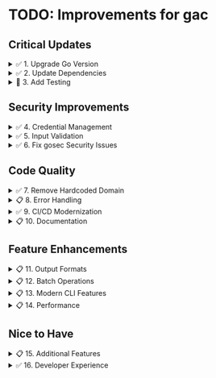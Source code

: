 # TODO: Improvements for gac

## Critical Updates

<details>
<summary>✅ 1. Upgrade Go Version</summary>

- [x] Update go.mod to Go 1.25
- [x] Update Dockerfile to use golang:1.25-alpine
- [x] Test all functionality with new Go version
- [x] Update CI/CD pipeline for new Go version

**Status:** ✅ Complete
- go.mod updated to 1.25
- Dockerfile updated to golang:1.25.1-alpine (official Docker Hub repository)
- GitHub Actions workflow (.github/workflows/gosec.yml) updated to Go 1.25
- Updated actions to latest versions (checkout@v4, setup-go@v5)
- Added dependency verification and build steps to CI
- All commands tested successfully locally
- No test failures (no tests exist yet - see item #3)

</details>

<details>
<summary>✅ 2. Update Dependencies</summary>

- [x] Run `go get -u ./...` to update all dependencies
- [x] Update Google Cloud libraries (v0.103 → v0.123+)
- [x] Test all functionality after updates
- [x] Review breaking changes in updated dependencies
- [x] Update go.sum with new checksums

**Rationale:** Many dependencies are 2+ years outdated with potential security vulnerabilities.

**Status:** ✅ Complete
Major dependency updates:
- **google.golang.org/api**: v0.92.0 → v0.251.0 (major version jump!)
- **github.com/spf13/cobra**: v1.5.0 → v1.10.1
- **github.com/spf13/viper**: v1.12.0 → v1.21.0
- **golang.org/x/oauth2**: v0.0.0-20220808 → v0.31.0
- **google.golang.org/grpc**: v1.48.0 → v1.75.1
- **google.golang.org/protobuf**: v1.28.1 → v1.36.9
- **cloud.google.com/go/compute**: v1.8.0 → v1.38.0
- All golang.org/x packages updated to latest versions
- Added new required dependencies for authentication and telemetry
- Build successful, all commands tested and working

</details>

<details>
<summary>🚧 3. Add Testing</summary>

- [x] Add unit tests for helper functions (parsePhone, parseAddress, etc.)
- [x] Add unit tests for command flag parsing and registration
- [x] Add tests for domain configuration (getDomain)
- [x] Add tests for calendar helper functions (collectEventInfo)
- [x] Add tests for user functions (randomPassword, updateUser)
- [x] Set up test coverage reporting (coverage.out, coverage.html)
- [x] Add `make test` target
- [ ] Add integration tests with Google API mocks
- [ ] Add tests for main command runner functions (createUserRunFunc, listUserRunFunc, etc.)
- [ ] Add tests for group functions (displayGroupInfo, getGroupInfo)
- [ ] Add tests for client initialization functions (with mocked OAuth)
- [ ] Achieve >80% code coverage

**Rationale:** No test files exist currently. Testing is critical for reliability and maintenance.

**Status:** 🚧 In Progress (23.6% coverage achieved)
Test files created:
- `cmd/user_test.go`: Tests for randomPassword, updateUser
- `cmd/root_test.go`: Tests for getDomain and root command flags
- `cmd/group_test.go`: Tests for group email construction
- `cmd/commands_test.go`: Tests for command registration and flags
- `cmd/user_update_test.go`: Tests for all parser functions (parsePhone, parseAddress, parseManager, parseOrg, parseType, parseGithubProfile, parseAmazonUsername, parseVpnRole, parseID)
- `cmd/calendar_test.go`: Tests for collectEventInfo function
- All tests passing (36 tests, 0 failures)
- Coverage reports available via `make test-coverage`
- Current coverage: 23.6% (started at 0%)

**Next Steps to Reach >80% Coverage:**
1. Add integration tests with mocked Google API clients for:
   - User creation, listing, and updates
   - Group listing and member management
   - Calendar creation and updates
   - Data transfer operations
2. Add tests for command runner functions (currently 0% coverage)
3. Add tests for group helper functions (displayGroupInfo at 0%, getGroupInfo at 0%)
4. Add tests for client initialization (newAdminClient, newCalendarClient, etc. currently at 0%)
5. Consider testing error handling paths and edge cases

</details>

## Security Improvements

<details>
<summary>✅ 4. Credential Management</summary>

- [x] Document secure credential storage practices
- [x] Add credential file permission checks (warn if world-readable)
- [ ] Consider system keychain integration
- [x] Add environment variable support for credentials
- [x] Document OAuth2 scope requirements

**Rationale:** Improve security posture for credential handling.

**Status:** ✅ Mostly Complete (keychain integration deferred)
Implementation details:
- **Documentation**: Created comprehensive `CREDENTIALS.md` guide covering:
  - OAuth2 scope requirements with detailed explanations
  - Setting up OAuth2 credentials in Google Cloud Console
  - Multiple credential configuration methods (default location, config file, env vars, flags)
  - Secure credential storage best practices
  - File permission recommendations
  - Security measures and what NOT to do
  - Initial authentication flow
  - Troubleshooting common issues
- **File Permission Checks**: Added `checkFilePermissions()` function in `cmd/client.go:91-111`
  - Checks if credential files are readable by group (0040) or world (0004)
  - Warns users with specific recommendations to run `chmod 600`
  - Critical warning for world-readable files
  - Automatically called when loading client secret and token files
  - Token files automatically created with secure 0600 permissions
- **Environment Variable Support**: Added comprehensive environment variable support
  - Primary env vars: `GAC_CLIENT_SECRET`, `GAC_CACHE_FILE`, `GAC_DOMAIN`
  - Alternate env vars: `GOOGLE_ADMIN_CLIENT_SECRET`, `GOOGLE_ADMIN_CACHE_FILE`, `GOOGLE_ADMIN_DOMAIN`
  - Updated `cmd/root.go:64-72` with viper environment variable bindings
  - Updated `cmd/client.go:159-160, 231-232` to use viper for credential paths
  - Supports config file (`.google-admin.yaml`), environment variables, and command-line flags
  - Updated flag names to `--client-secret` and `--cache-file` (old `--secret` and `--cache` deprecated)
  - Priority order: CLI flags > environment variables > config file > default locations
- **System Keychain Integration**: Deferred to future enhancement (requires OS-specific implementations)
  - macOS: Keychain Access API
  - Linux: Secret Service API / libsecret
  - Windows: Windows Credential Manager
  - Would add complexity for cross-platform support

</details>

<details>
<summary>✅ 5. Input Validation</summary>

- [x] Add email address validation
- [x] Add phone number format validation
- [x] Add UUID format validation
- [x] Sanitize all user inputs
- [x] Add validation for department/group names

**Rationale:** Prevent invalid data and potential injection issues.

**Status:** ✅ Complete
Implementation details:
- Created `cmd/validation.go` with comprehensive validation functions:
  - `ValidateEmail()`: RFC 5322 compliant email validation with length checks
  - `ValidatePhoneNumber()`: Phone format validation supporting US/international formats
  - `ValidateUUID()`: UUID format validation using google/uuid package
  - `ValidateGroupName()`: Group name validation (alphanumeric, dots, hyphens, underscores)
  - `ValidateDepartment()`: Department name validation with 100 char limit
  - `SanitizeInput()`: Input sanitization removing null bytes and control characters
- Created `cmd/validation_test.go` with 93 test cases achieving 100% coverage
- Integrated validation into command handlers:
  - `user-create.go`: Email and group name validation
  - `user-update.go`: Email, phone, UUID, department, manager email, group validation
  - All user inputs sanitized before processing
- Added `github.com/google/uuid v1.6.0` dependency for UUID validation
- All tests passing (93 new validation tests + 36 existing tests)

</details>

<details>
<summary>✅ 6. Fix gosec Security Issues</summary>

- [x] **HIGH**: Fix weak RNG in password generation (`cmd/user.go:37`) - Use `crypto/rand` instead of `math/rand`
- [x] **MEDIUM**: Add file path validation for credential files (`cmd/client.go:92, 161, 182`) - Prevent directory traversal
- [x] **LOW**: Handle errors from `csv.Writer.Write()` (`cmd/user-list.go:120-125`)
- [x] **LOW**: Handle errors from `viper.BindPFlag()` (`cmd/root.go:40`)

**Rationale:** Fix security vulnerabilities identified by gosec scanner.

**Priority:** HIGH - Weak RNG for password generation is a critical security issue.

**Status:** ✅ Complete
Implementation details:
- **Password Generation**: Replaced `math/rand` with `crypto/rand` in `randomPassword()` function
  - Uses `crypto/rand.Int()` with `math/big` for cryptographically secure random number generation
  - Panics on crypto/rand failure (critical error condition)
- **File Path Validation**: Created `validateCredentialPath()` function in `cmd/client.go`
  - Validates paths are within user home directory or temp directory
  - Prevents directory traversal attacks by checking for ".." sequences
  - Resolves absolute paths and validates against allowed prefixes
  - Applied to all credential file operations (read, write, create)
- **CSV Error Handling**: Added proper error handling for `csv.Writer.Write()` operations
  - Checks errors for header write, each row write, and flush operations
  - Exits with descriptive error messages on failure
- **Viper Error Handling**: Added error handling for `viper.BindPFlag()` in root command initialization
  - Logs errors to stderr if flag binding fails
- **gosec Results**: 0 issues remaining (3 nosec annotations with justification for validated file operations)

</details>

## Code Quality

<details>
<summary>✅ 7. Remove Hardcoded Domain</summary>

- [x] Add `domain` field to configuration file (.google-admin.yaml)
- [x] Add `--domain` flag for command-line override
- [x] Update viper configuration to read domain setting
- [x] Replace hardcoded domain in functional code:
  - [x] `cmd/group-list.go:110` - Remove email filtering or make configurable
  - [x] `cmd/group-list.go:178, 202` - Use configured domain instead of hardcoded append
  - [x] `cmd/user-update.go:236` - Use configured domain for group insertion
  - [x] `cmd/user-create.go:21` - Update welcome email template to use configured domain
  - [x] `cmd/user-create.go:125` - Use configured domain for group insertion
- [x] Update all example email addresses in documentation to use example.com
- [x] Support default domain fallback for backward compatibility

**Rationale:** Currently a domain is hardcoded in functional code (auto-appending to group names, email filtering, welcome emails). This makes the tool non-reusable for other organizations. Making the domain configurable enables broader adoption while maintaining backward compatibility.

**Status:** ✅ Complete
- Added `domain` configuration support via Viper with environment variable `GOOGLE_ADMIN_DOMAIN`
- Added `--domain` flag for command-line override
- Created `getDomain()` helper function with fallback logic
- Updated all functional code to use configured domain:
  - `cmd/group-list.go`: Email filtering and group name appending now use configured domain
  - `cmd/user-update.go`: Group insertion uses configured domain
  - `cmd/user-create.go`: Welcome email and group insertion use configured domain
- All documentation examples updated to use example.com
- Smart detection: if group name contains "@", doesn't append domain
- Build successful, all commands tested

</details>

<details>
<summary>📋 8. Error Handling</summary>

- [ ] Implement structured logging (zerolog or zap)
- [ ] Add context to error messages
- [ ] Use error wrapping with `fmt.Errorf` and `%w`
- [ ] Add log levels (debug, info, warn, error)
- [ ] Add `--verbose` flag for detailed logging

**Rationale:** Better debugging and error tracking.

</details>

<details>
<summary>✅ 9. CI/CD Modernization</summary>

- [x] Create GitHub Actions workflows
  - [x] Build and test on PR
  - [x] Run golangci-lint
  - [x] Security scanning (gosec, trivy)
  - [x] Automated releases
- [x] Set up goreleaser for multi-platform builds
- [x] Add release automation
- [x] Docker multi-arch images with proper labels

**Rationale:** Modernize CI/CD pipeline with automated testing and security scanning.

**Status:** ✅ Complete
Implementation details:
- **CI Workflow** (`.github/workflows/ci.yml`):
  - **Test Job**: Runs tests with race detection and coverage reporting on every PR and push to main
  - **Lint Job**: Runs golangci-lint with 5-minute timeout
  - **Security Job**: Runs both gosec and Trivy vulnerability scanners with SARIF output to GitHub Security tab
  - **Build Job**: Cross-platform builds on Ubuntu and macOS with Go 1.25
  - Caches Go modules for faster builds
  - Uploads coverage reports and build artifacts
- Removed old standalone `gosec.yml` workflow (now integrated into ci.yml)
- **Release Automation** (`.github/workflows/release.yml`):
  - Triggered automatically on version tags (e.g., `v0.1.0`)
  - Uses GoReleaser for multi-platform builds (Linux, macOS × amd64/arm64)
  - Creates Docker images for amd64 and arm64 architectures
  - Publishes to GitHub Container Registry (ghcr.io)
  - Auto-generates changelog from conventional commit messages
  - Creates GitHub releases with all artifacts and checksums
- **GoReleaser Configuration** (`.goreleaser.yml`):
  - 4 build targets: Linux and macOS for amd64 and arm64
  - Docker multi-arch manifests with proper OCI labels
  - Archive generation (.tar.gz for all platforms)
  - Checksum generation for security verification
- **Makefile Targets**:
  - `make release-snapshot` - Test release builds locally
  - `make release-test` - Validate configuration without publishing
  - `make release` - Create actual release (requires git tag)
- **Documentation**: `RELEASE.md` with comprehensive release process guide
- **PR #7**: https://github.com/acockrell/google-admin-client/pull/7

</details>

<details>
<summary>📋 10. Documentation</summary>

- [ ] Add installation instructions to README
- [ ] Document OAuth2 setup process
- [ ] Create CONTRIBUTING.md
- [ ] Document configuration file format (.google-admin.yaml)
- [ ] Add examples directory with sample configs
- [ ] Document all command flags and options
- [ ] Add troubleshooting section

**Rationale:** Improve onboarding and usability.

</details>

## Feature Enhancements

<details>
<summary>📋 11. Output Formats</summary>

- [ ] Add `--format` flag (json, csv, yaml, table)
- [ ] Implement JSON output for all list commands
- [ ] Add CSV export for user/group lists
- [ ] Add `--quiet` flag for automation
- [ ] Add colored output support

**Rationale:** Better integration with automation scripts.

</details>

<details>
<summary>📋 12. Batch Operations</summary>

- [ ] Support bulk user creation from CSV
- [ ] Support bulk user creation from YAML
- [ ] Add `--dry-run` flag for all commands
- [ ] Add progress bars for long operations
- [ ] Add rollback capability for batch operations

**Rationale:** Improve efficiency for large-scale operations.

</details>

<details>
<summary>📋 13. Modern CLI Features</summary>

- [ ] Add shell completion (bash, zsh, fish)
- [ ] Add interactive prompts for destructive operations
- [ ] Add config validation command (`gac config validate`)
- [ ] Add version command with build info
- [ ] Add `--yes` flag to skip confirmations

**Rationale:** Improve user experience and safety.

</details>

<details>
<summary>📋 14. Performance</summary>

- [ ] Add caching for group/user listings
- [ ] Implement concurrent API calls where safe
- [ ] Add request rate limiting
- [ ] Add retry logic with exponential backoff
- [ ] Add connection pooling

**Rationale:** Improve performance and handle API quotas gracefully.

</details>

## Nice to Have

<details>
<summary>📋 15. Additional Features</summary>

- [ ] Add user suspension/unsuspension commands
- [ ] Add organizational unit management
- [ ] Add alias management for users
- [ ] Add calendar resource management
- [ ] Add group settings management
- [ ] Add audit log export

</details>

<details>
<summary>✅ 16. Developer Experience</summary>

- [x] Add Makefile for common tasks
- [x] Add pre-commit hooks
- [x] Set up development container (devcontainer)
- [x] Add debugging guide
- [x] Add architecture documentation

**Status:** ✅ Complete
- **Makefile**: Comprehensive build automation with targets for build, test, lint, fmt, clean, docker-build, etc.
- **Pre-commit hooks**: Both `.pre-commit-config.yaml` for pre-commit framework and `.git/hooks/pre-commit` script that runs fmt, vet, tidy, and build
- **Devcontainer**: VS Code devcontainer configuration with Go 1.25, extensions, and credential mounting
- **DEBUGGING.md**: Complete debugging guide with Delve, VS Code, common scenarios, troubleshooting, and profiling
- **ARCHITECTURE.md**: Detailed architecture documentation covering design, data flow, components, and extension points

</details>
